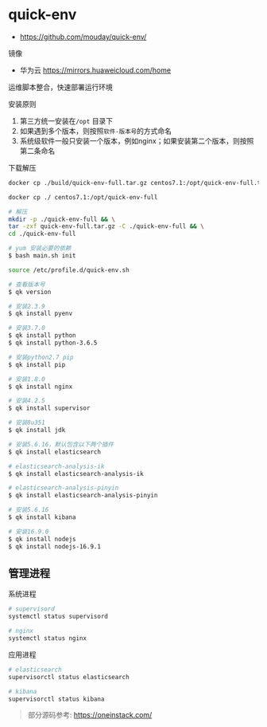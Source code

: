 # quick-env

- https://github.com/mouday/quick-env/

镜像

- 华为云 https://mirrors.huaweicloud.com/home

运维脚本整合，快速部署运行环境

安装原则

1. 第三方统一安装在`/opt` 目录下
2. 如果遇到多个版本，则按照`软件-版本号`的方式命名
3. 系统级软件一般只安装一个版本，例如nginx；如果安装第二个版本，则按照第二条命名


下载解压

```bash
docker cp ./build/quick-env-full.tar.gz centos7.1:/opt/quick-env-full.tar.gz

docker cp ./ centos7.1:/opt/quick-env-full

# 解压
mkdir -p ./quick-env-full && \
tar -zxf quick-env-full.tar.gz -C ./quick-env-full && \
cd ./quick-env-full

# yum 安装必要的依赖
$ bash main.sh init

source /etc/profile.d/quick-env.sh

# 查看版本号
$ qk version

# 安装2.3.9
$ qk install pyenv

# 安装3.7.0
$ qk install python
$ qk install python-3.6.5

# 安装python2.7 pip
$ qk install pip

# 安装1.8.0
$ qk install nginx

# 安装4.2.5
$ qk install supervisor

# 安装8u351
$ qk install jdk

# 安装5.6.16，默认包含以下两个插件
$ qk install elasticsearch

# elasticsearch-analysis-ik
$ qk install elasticsearch-analysis-ik

# elasticsearch-analysis-pinyin
$ qk install elasticsearch-analysis-pinyin

# 安装5.6.16
$ qk install kibana

# 安装16.9.0
$ qk install nodejs
$ qk install nodejs-16.9.1
```

## 管理进程

系统进程

```bash
# supervisord
systemctl status supervisord

# nginx
systemctl status nginx
```

应用进程

```bash
# elasticsearch
supervisorctl status elasticsearch

# kibana
supervisorctl status kibana
```

> 部分源码参考: https://oneinstack.com/